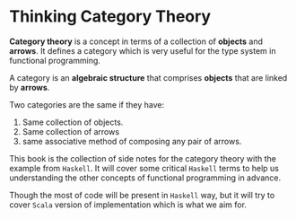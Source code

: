 # Thinking Category Theory

**Category theory** is a concept in terms of a collection of **objects** and **arrows**. It defines a category which is very useful for the type system in functional programming.

A category is an **algebraic structure** that comprises **objects** that are linked by **arrows**. 

Two categories are the same if they have:

1. Same collection of objects. 
2. Same collection of arrows
3. same associative method of composing any pair of arrows.

This book is the collection of side notes for the category theory with the example from `Haskell`. It will cover some critical `Haskell` terms to help us understanding the other concepts of functional programming in advance.

Though the most of code will be present in `Haskell` way, but it will try to cover `Scala` version of implementation which is what we aim for.